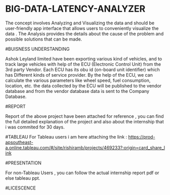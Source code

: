 # BIG-DATA-LATENCY-ANALYZER
The concept involves Analyzing and Visualizing the data and should be user-friendly app interface that allows users to conveniently visualize the data  . The Analysis provides the details about the cause of the problem and possible solutions that can be made.

#BUISNESS UNDERSTANDING 

Ashok Leyland limited have been exporting various kind of vehicles, and to track large vehicles with help of the ECU (Electronic Control Unit) from the 3rd party Vendor. Each ECU has its obu id (on-board unit identifier) which has Different kinds of service provider. By the help of the ECU, we can calculate the various parameters like wheel speed, fuel consumption, location, etc. the data collected by the ECU will be published to the vendor database and from the vendor database data is sent to the Company Database.


#REPORT 

Report of the above project have been attached for reference , you can find the full detailed explanation of the project and also about the internship that i was commited for 30 days.

#TABLEAU
For Tableau users i am here attaching the link :
https://prod-apsoutheast-a.online.tableau.com/#/site/rishiramb/projects/469233?:origin=card_share_link

#PRESENTATION 

For non-Tableau Users , you can follow the actual internship report pdf or else tableau ppt.

#LICESCENCE

